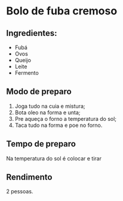 # Bolo de fuba cremoso

## Ingredientes:

- Fubá
- Ovos
- Queijo
- Leite
- Fermento

## Modo de preparo

1. Joga tudo na cuia e mistura;
2. Bota oleo na forma e unta;
3. Pre aqueça o forno a temperatura do sol;
4. Taca tudo na forma e poe no forno.

## Tempo de preparo

Na temperatura do sol é colocar e tirar

## Rendimento

2 pessoas.
